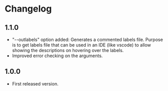 # Changelog

## 1.1.0

- "--outlabels" option added: Generates a commented labels file. Purpose is to get labels file that can be used in an IDE (like vscode) to allow showing the descriptions on hovering over the labels.
- Improved error checking on the arguments.


## 1.0.0

- First released version.

